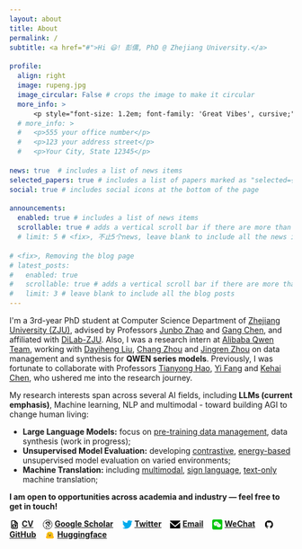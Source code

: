 ```yaml
---
layout: about
title: About
permalink: /
subtitle: <a href="#">Hi 😃! 彭儒, PhD @ Zhejiang University.</a>

profile:
  align: right
  image: rupeng.jpg
  image_circular: False # crops the image to make it circular
  more_info: >
      <p style="font-size: 1.2em; font-family: 'Great Vibes', cursive;">  Only love endures the passage of time.</p>
  # more_info: >
  #   <p>555 your office number</p>
  #   <p>123 your address street</p>
  #   <p>Your City, State 12345</p>

news: true  # includes a list of news items
selected_papers: true # includes a list of papers marked as "selected={true}"
social: true # includes social icons at the bottom of the page

announcements:
  enabled: true # includes a list of news items
  scrollable: true # adds a vertical scroll bar if there are more than 3 news items
  # limit: 5 # <fix>, 不止5个news, leave blank to include all the news in the `_news` folder

# <fix>, Removing the blog page
# latest_posts:
#   enabled: true
#   scrollable: true # adds a vertical scroll bar if there are more than 3 new posts items
#   limit: 3 # leave blank to include all the blog posts
---
```


<!-- 旧版本 -->

<!-- I'm a 3rd-year PhD student at the Computer Science Department of [Zhejiang University (ZJU)](https://www.zju.edu.cn/english/), advised by Professors [Junbo Zhao](https://scholar.google.com/citations?user=8ipao8MAAAAJ&hl=en) and [Gang Chen](https://person.zju.edu.cn/en/0098112), and affiliated with [DiLab-ZJU](https://dilab-zju.github.io).
Also, I was a research intern at [Alibaba Qwen Team](https://tongyi.aliyun.com/qianwen/), working with [Dayiheng Liu](https://scholar.google.com/citations?user=pPLQrX4AAAAJ&hl=zh-CN), [Chang Zhou](https://scholar.google.com/citations?user=QeSoG3sAAAAJ&hl=zh-CN) and [Jingren Zhou](https://scholar.google.com/citations?user=64zxhRUAAAAJ&hl=zh-CN), focuses on data management and synthesis of the **QWEN series models**.
Previously, I was fortunate to collaborate with Professors [Tianyong Hao](https://scholar.google.com/citations?user=gM77jOQAAAAJ&hl=en), [Yi Fang](https://scholar.google.com/citations?user=BKTLYwQAAAAJ&hl=zh-CN) and [Kehai Chen](https://scholar.google.com/citations?user=_M4Am0AAAAAJ&hl=zh-CN), who ushered me into the research journey.
**I am open to opportunities across academia and industry — feel free to get in touch!**

<img src="/assets/img/google_scholar.svg" alt="Google Scholar" style="height: 18px; vertical-align: middle;"> [**Google Scholar**](https://scholar.google.com.tw/citations?user=3udA8hkAAAAJ&hl=zh-CN) &nbsp;&nbsp; 
<img src="/assets/img/twitter-color.svg" alt="Twitter" style="height: 18px; vertical-align: middle;"> [**Twitter**](https://x.com/_rupeng_) &nbsp;&nbsp; 
<img src="/assets/img/email.svg" alt="Email" style="height: 18px; vertical-align: middle;"> [**Email**](mailto:rupeng@zju.edu.cn) &nbsp;&nbsp; 
<img src="/assets/img/wechat.svg" alt="Wechat" style="height: 18px; vertical-align: middle;"> [**WeChat**](https://github.com/pengr/pengr.github.io/blob/main/assets/img/wechat-qr.jpg) &nbsp;&nbsp; 
<img src="/assets/img/github.svg" alt="GitHub" style="height: 18px; vertical-align: middle;"> [**GitHub**](https://github.com/pengr) &nbsp;&nbsp; 
<img src="/assets/img/hf-logo.svg" alt="Huggingface" style="height: 18px; vertical-align: middle;">  [**Huggingface**](https://huggingface.co/RuPeng)

&nbsp;

<div style="clear: both;"></div> 

### <span style="font-family: 'Open Sans'; font-weight: bold;">🔍 Research Interest</span> -->

<!-- <small><em>"Seek truth and beauty."</em></small> -->
<!-- My research interests spread across several AI fields, including **LLMs (current emphasis)**, Machine learning, NLP and multimodal - toward building AGI to change human living.

- **Large Language Models:** foucs on [pre-training data management](https://arxiv.org/abs/2502.19363), data synthesis (work in progress);
- **Unsupervised Model Evaluation:** focus on [contrastive](https://arxiv.org/abs/2308.11111), [energy-based](https://arxiv.org/abs/2401.12689) unsupervised model evaluation on varied environments;
- **Machine Translation:** focus on [multimodal](https://arxiv.org/abs/2210.04468), [sign language](https://arxiv.org/abs/2304.10844), [text-only](https://drive.google.com/file/d/1Z6VeCOJEj5Or1MyFR5N7M-szOj0yJ_77/view?pli=1) machine translation; -->



I'm a 3rd-year PhD student at Computer Science Department of [Zhejiang University (ZJU)](https://www.zju.edu.cn/english/), advised by Professors [Junbo Zhao](https://scholar.google.com/citations?user=8ipao8MAAAAJ&hl=en) and [Gang Chen](https://person.zju.edu.cn/en/0098112), and affiliated with [DiLab-ZJU](https://dilab-zju.github.io).
Also, I was a research intern at [Alibaba Qwen Team](https://tongyi.aliyun.com/qianwen/), working with [Dayiheng Liu](https://scholar.google.com/citations?user=pPLQrX4AAAAJ&hl=zh-CN), [Chang Zhou](https://scholar.google.com/citations?user=QeSoG3sAAAAJ&hl=zh-CN) and [Jingren Zhou](https://scholar.google.com/citations?user=64zxhRUAAAAJ&hl=zh-CN) on data management and synthesis for **QWEN series models**.
Previously, I was fortunate to collaborate with Professors [Tianyong Hao](https://scholar.google.com/citations?user=gM77jOQAAAAJ&hl=en), [Yi Fang](https://scholar.google.com/citations?user=BKTLYwQAAAAJ&hl=zh-CN) and [Kehai Chen](https://scholar.google.com/citations?user=_M4Am0AAAAAJ&hl=zh-CN), who ushered me into the research journey.

My research interests span across several AI fields, including **LLMs (current emphasis)**, Machine learning, NLP and multimodal - toward building AGI to change human living:
- **Large Language Models:** focus on [pre-training data management](https://arxiv.org/abs/2502.19363), data synthesis (work in progress);
- **Unsupervised Model Evaluation:** developing [contrastive](https://arxiv.org/abs/2308.11111), [energy-based](https://arxiv.org/abs/2401.12689) unsupervised model evaluation on varied environments;
- **Machine Translation:** including [multimodal](https://arxiv.org/abs/2210.04468), [sign language](https://arxiv.org/abs/2304.10844), [text-only](https://drive.google.com/file/d/1Z6VeCOJEj5Or1MyFR5N7M-szOj0yJ_77/view?pli=1) machine translation;

**I am open to opportunities across academia and industry — feel free to get in touch!**

<!-- <a href="/assets/pdf/Pengru_s_CV.pdf" target="_blank"><i class="fa-solid fa-file-pdf"></i> CV</a> &nbsp;&nbsp; -->
<img src="/assets/img/cv.svg" alt="CV" style="height: 18px; vertical-align: middle;"> [**CV**](/assets/pdf/Pengru_s_CV.pdf) &nbsp;&nbsp;
<img src="/assets/img/google_scholar.svg" alt="Google Scholar" style="height: 18px; vertical-align: middle;"> [**Google Scholar**](https://scholar.google.com.tw/citations?user=3udA8hkAAAAJ&hl=zh-CN) &nbsp;&nbsp; 
<img src="/assets/img/twitter-color.svg" alt="Twitter" style="height: 18px; vertical-align: middle;"> [**Twitter**](https://x.com/_rupeng_) &nbsp;&nbsp; 
<img src="/assets/img/email.svg" alt="Email" style="height: 18px; vertical-align: middle;"> [**Email**](mailto:rupeng@zju.edu.cn) &nbsp;&nbsp; 
<img src="/assets/img/wechat.svg" alt="Wechat" style="height: 18px; vertical-align: middle;"> [**WeChat**](https://github.com/pengr/pengr.github.io/blob/main/assets/img/wechat-qr.jpg) &nbsp;&nbsp; 
<img src="/assets/img/github.svg" alt="GitHub" style="height: 18px; vertical-align: middle;"> [**GitHub**](https://github.com/pengr) &nbsp;&nbsp; 
<img src="/assets/img/hf-logo.svg" alt="Huggingface" style="height: 18px; vertical-align: middle;">  [**Huggingface**](https://huggingface.co/RuPeng)

&nbsp;